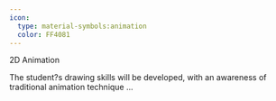```yaml
---
icon:
  type: material-symbols:animation
  color: FF4081
---
```


2D Animation

The student?s drawing skills will be developed, with an awareness of traditional animation technique ... 
